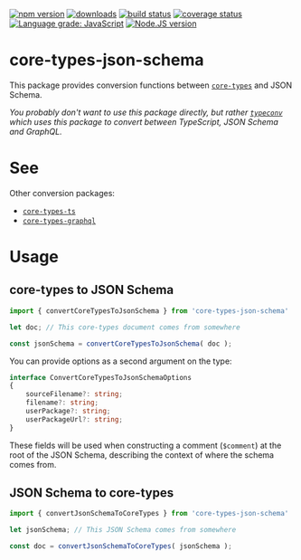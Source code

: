 [![npm version][npm-image]][npm-url]
[![downloads][downloads-image]][npm-url]
[![build status][build-image]][build-url]
[![coverage status][coverage-image]][coverage-url]
[![Language grade: JavaScript][lgtm-image]][lgtm-url]
[![Node.JS version][node-version]][node-url]


# core-types-json-schema

This package provides conversion functions between [`core-types`][core-types-github-url] and JSON Schema.

*You probably don't want to use this package directly, but rather [`typeconv`][typeconv-github-url] which uses this package to convert between TypeScript, JSON Schema and GraphQL.*


# See

Other conversion packages:
 * [`core-types-ts`][core-types-ts-github-url]
 * [`core-types-graphql`][core-types-graphql-github-url]


# Usage

## core-types to JSON Schema

```ts
import { convertCoreTypesToJsonSchema } from 'core-types-json-schema'

let doc; // This core-types document comes from somewhere

const jsonSchema = convertCoreTypesToJsonSchema( doc );
```

You can provide options as a second argument on the type:

```ts
interface ConvertCoreTypesToJsonSchemaOptions
{
    sourceFilename?: string;
    filename?: string;
    userPackage?: string;
    userPackageUrl?: string;
}
```

These fields will be used when constructing a comment (`$comment`) at the root of the JSON Schema, describing the context of where the schema comes from.


## JSON Schema to core-types

```ts
import { convertJsonSchemaToCoreTypes } from 'core-types-json-schema'

let jsonSchema; // This JSON Schema comes from somewhere

const doc = convertJsonSchemaToCoreTypes( jsonSchema );
```


[npm-image]: https://img.shields.io/npm/v/core-types-json-schema.svg
[npm-url]: https://npmjs.org/package/core-types-json-schema
[downloads-image]: https://img.shields.io/npm/dm/core-types-json-schema.svg
[build-image]: https://img.shields.io/github/workflow/status/grantila/core-types-json-schema/Master.svg
[build-url]: https://github.com/grantila/core-types-json-schema/actions?query=workflow%3AMaster
[coverage-image]: https://coveralls.io/repos/github/grantila/core-types-json-schema/badge.svg?branch=master
[coverage-url]: https://coveralls.io/github/grantila/core-types-json-schema?branch=master
[lgtm-image]: https://img.shields.io/lgtm/grade/javascript/g/grantila/core-types-json-schema.svg?logo=lgtm&logoWidth=18
[lgtm-url]: https://lgtm.com/projects/g/grantila/core-types-json-schema/context:javascript
[node-version]: https://img.shields.io/node/v/core-types-json-schema
[node-url]: https://nodejs.org/en/

[typeconv-github-url]: https://github.com/grantila/typeconv
[core-types-github-url]: https://github.com/grantila/core-types
[core-types-ts-github-url]: https://github.com/grantila/core-types-ts
[core-types-graphql-github-url]: https://github.com/grantila/core-types-graphql
